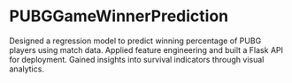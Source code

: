 # PUBGGameWinnerPrediction
Designed a regression model to predict winning percentage of PUBG players using match data. Applied feature engineering and built a Flask API for deployment. Gained insights into survival indicators through visual analytics.
